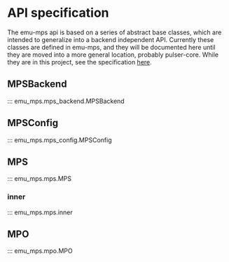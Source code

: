 # API specification

The emu-mps api is based on a series of abstract base classes, which are intended to generalize into a backend independent API.
Currently these classes are defined in emu-mps, and they will be documented here until they are moved into a more general location, probably pulser-core.
While they are in this project, see the specification [here](base_classes.md).

## MPSBackend
::: emu_mps.mps_backend.MPSBackend

## MPSConfig
::: emu_mps.mps_config.MPSConfig

## MPS
::: emu_mps.mps.MPS

### inner
::: emu_mps.mps.inner

## MPO
::: emu_mps.mpo.MPO
